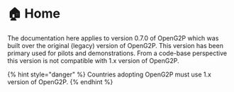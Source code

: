 # 🏠 Home

The documentation here applies to version 0.7.0 of OpenG2P which was built over the original (legacy) version of OpenG2P. This version has been primary used for pilots and demonstrations. From a code-base perspective this version is not compatible with 1.x version of OpenG2P.&#x20;

{% hint style="danger" %}
Countries adopting OpenG2P must use 1.x version of OpenG2P.
{% endhint %}
